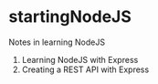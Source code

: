 # startingNodeJS

Notes in learning NodeJS

1. Learning NodeJS with Express
2. Creating a REST API with Express
